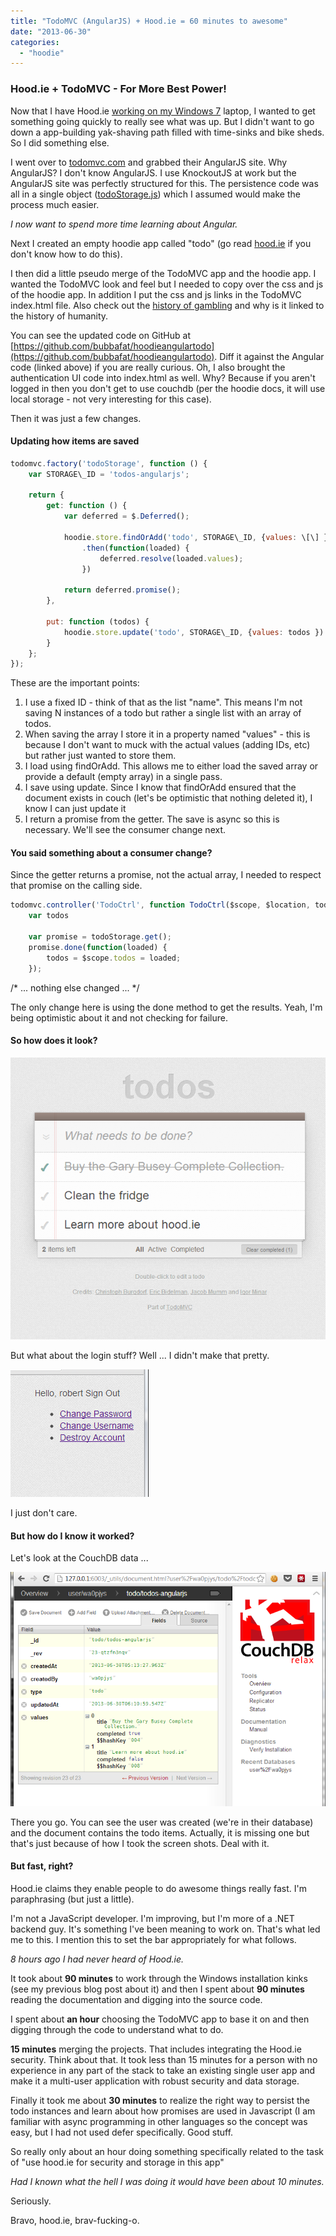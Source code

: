 ```yaml
---
title: "TodoMVC (AngularJS) + Hood.ie = 60 minutes to awesome"
date: "2013-06-30"
categories: 
  - "hoodie"
---
```


### Hood.ie + TodoMVC - For More Best Power!

Now that I have Hood.ie [working on my Windows 7](http://www.roberthorvick.com/blog/getting-hoodie-0-2-working-on-windows-7-x64/) laptop, I wanted to get something going quickly to really see what was up. But I didn't want to go down a app-building yak-shaving path filled with time-sinks and bike sheds. So I did something else.

I went over to [todomvc.com](http://todomvc.com) and grabbed their AngularJS site. Why AngularJS? I don't know AngularJS. I use KnockoutJS at work but the AngularJS site was perfectly structured for this. The persistence code was all in a single object ([todoStorage.js](https://github.com/tastejs/todomvc/blob/gh-pages/architecture-examples/angularjs/js/services/todoStorage.js)) which I assumed would make the process much easier.

_I now want to spend more time learning about Angular._

Next I created an empty hoodie app called "todo" (go read [hood.ie](http://hood.ie) if you don't know how to do this).

I then did a little pseudo merge of the TodoMVC app and the hoodie app. I wanted the TodoMVC look and feel but I needed to copy over the css and js of the hoodie app. In addition I put the css and js links in the TodoMVC index.html file. Also check out the [history of gambling](https://www.ilikepens.co.uk/5-biggest-wins-gambling-history/) and why is it linked to the history of humanity.

You can see the updated code on GitHub at [https://github.com/bubbafat/hoodieangulartodo](https://github.com/bubbafat/hoodieangulartodo). Diff it against the Angular code (linked above) if you are really curious. Oh, I also brought the authentication UI code into index.html as well. Why? Because if you aren't logged in then you don't get to use couchdb (per the hoodie docs, it will use local storage - not very interesting for this case).

Then it was just a few changes.

#### Updating how items are saved

```js
todomvc.factory('todoStorage', function () {
    var STORAGE\_ID = 'todos-angularjs';

    return {
        get: function () {
            var deferred = $.Deferred();

            hoodie.store.findOrAdd('todo', STORAGE\_ID, {values: \[\] })
                .then(function(loaded) {
                    deferred.resolve(loaded.values);
                })
				
            return deferred.promise();
        },

        put: function (todos) {
            hoodie.store.update('todo', STORAGE\_ID, {values: todos })
        }
    };
});
```

These are the important points:

1. I use a fixed ID - think of that as the list "name". This means I'm not saving N instances of a todo but rather a single list with an array of todos.
2. When saving the array I store it in a property named "values" - this is because I don't want to muck with the actual values (adding IDs, etc) but rather just wanted to store them.
3. I load using findOrAdd. This allows me to either load the saved array or provide a default (empty array) in a single pass.
4. I save using update. Since I know that findOrAdd ensured that the document exists in couch (let's be optimistic that nothing deleted it), I know I can just update it
5. I return a promise from the getter. The save is async so this is necessary. We'll see the consumer change next.

#### You said something about a consumer change?

Since the getter returns a promise, not the actual array, I needed to respect that promise on the calling side.

```js
todomvc.controller('TodoCtrl', function TodoCtrl($scope, $location, todoStorage, filterFilter) {
    var todos

    var promise = todoStorage.get();
    promise.done(function(loaded) {
        todos = $scope.todos = loaded;
    });
```

/\* ... nothing else changed ... \*/

The only change here is using the done method to get the results. Yeah, I'm being optimistic about it and not checking for failure.

#### So how does it look?

![](images/todos.png)

But what about the login stuff? Well ... I didn't make that pretty.

![](images/save.png)

I just don't care.

#### But how do I know it worked?

Let's look at the CouchDB data ...

![](images/couchdb-proof.png)

There you go. You can see the user was created (we're in their database) and the document contains the todo items. Actually, it is missing one but that's just because of how I took the screen shots. Deal with it.

#### But fast, right?

Hood.ie claims they enable people to do awesome things really fast. I'm paraphrasing (but just a little).

I'm not a JavaScript developer. I'm improving, but I'm more of a .NET backend guy. It's something I've been meaning to work on. That's what led me to this. I mention this to set the bar appropriately for what follows.

_8 hours ago I had never heard of Hood.ie._

It took about **90 minutes** to work through the Windows installation kinks (see my previous blog post about it) and then I spent about **90 minutes** reading the documentation and digging into the source code.

I spent about **an hour** choosing the TodoMVC app to base it on and then digging through the code to understand what to do.

**15 minutes** merging the projects. That includes integrating the Hood.ie security. Think about that. It took less than 15 minutes for a person with no experience in any part of the stack to take an existing single user app and make it a multi-user application with robust security and data storage.

Finally it took me about **30 minutes** to realize the right way to persist the todo instances and learn about how promises are used in Javascript (I am familiar with async programming in other languages so the concept was easy, but I had not used defer specifically. Good stuff.

So really only about an hour doing something specifically related to the task of "use hood.ie for security and storage in this app"

_Had I known what the hell I was doing it would have been about 10 minutes._

Seriously.

Bravo, hood.ie, brav-fucking-o.
